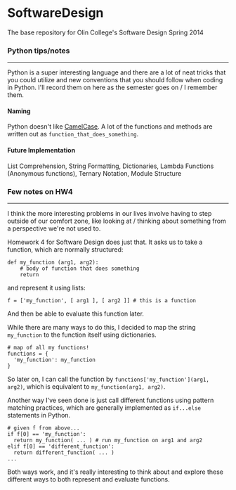 SoftwareDesign
==============

The base repository for Olin College's Software Design Spring 2014

### Python tips/notes
-----------------
Python is a super interesting language and there are a lot of neat tricks that you could utilize and new conventions that you should follow when coding in Python. I'll record them on here as the semester goes on / I remember them.

#### Naming
Python doesn't like [CamelCase](http://en.wikipedia.org/wiki/Camelcase). A lot of the functions and methods are written out as `function_that_does_something`.

#### Future Implementation

List Comprehension, String Formatting, Dictionaries, Lambda Functions (Anonymous functions), Ternary Notation, Module Structure

### Few notes on HW4
-----------------
I think the more interesting problems in our lives involve having to step outside of our comfort zone, like looking at / thinking about something from a perspective we're not used to.

Homework 4 for Software Design does just that. It asks us to take a function, which are normally structured:
```
def my_function (arg1, arg2): 
    # body of function that does something
    return
```
and represent it using lists:
```
f = ['my_function', [ arg1 ], [ arg2 ]] # this is a function
```
And then be able to evaluate this function later.

While there are many ways to do this, I decided to map the string `my_function` to the function itself using dictionaries.
```
# map of all my functions!
functions = {
  'my_function': my_function
}
```
So later on, I can call the function by `functions['my_function'](arg1, arg2)`, which is equivalent to `my_function(arg1, arg2)`.

Another way I've seen done is just call different functions using pattern matching practices, which are generally implemented as `if...else` statements in Python.
```
# given f from above...
if f[0] == 'my_function':
  return my_function( ... ) # run my_function on arg1 and arg2
elif f[0] == 'different_function':
  return different_function( ... ) 
...
```
Both ways work, and it's really interesting to think about and explore these different ways to both represent and evaluate functions.
